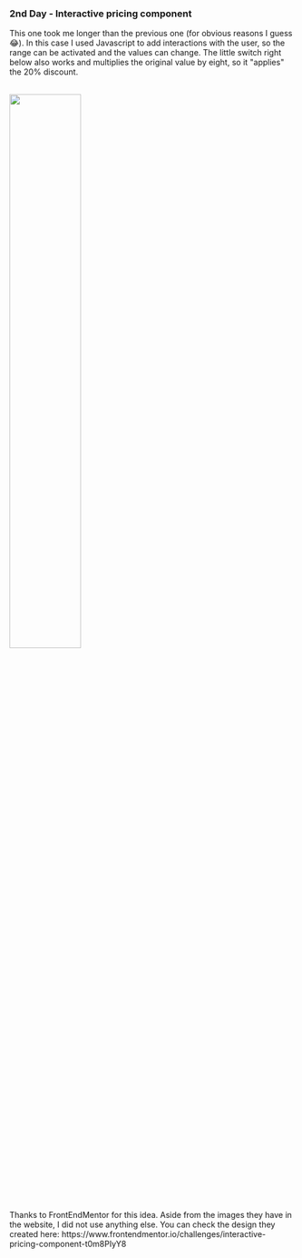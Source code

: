 ### 2nd Day - Interactive pricing component

<p>This one took me longer than the previous one (for obvious reasons I guess 😂). In this case I used Javascript to add interactions with the user, so the range can be activated and the values can change. The little switch right below also works and multiplies the original value by eight, so it "applies" the 20% discount.</p>

<br />

<img src="https://user-images.githubusercontent.com/65077544/108916220-3bdf5f80-762e-11eb-9ca8-4d80c2265d19.gif" width="50%">

<br />

<p>Thanks to FrontEndMentor for this idea. Aside from the images they have in the website, I did not use anything else. You can check the design they created here: https://www.frontendmentor.io/challenges/interactive-pricing-component-t0m8PIyY8</p>
